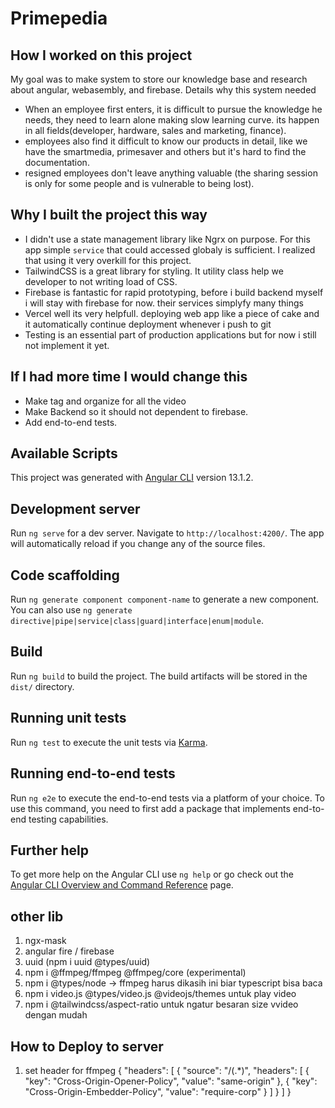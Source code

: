# Primepedia

## How I worked on this project
My goal was to make system to store our knowledge base and research about angular, webasembly, and firebase.
Details why this system needed
- When an employee first enters, it is difficult to pursue the knowledge he needs, they need to learn alone making slow learning curve. its happen in all fields(developer, hardware, sales and marketing, finance).
- employees also find it difficult to know our products in detail, like we have the smartmedia, primesaver and others but it's hard to find the documentation.
- resigned employees don't leave anything valuable (the sharing session is only for some people and is vulnerable to being lost).

## Why I built the project this way
- I didn't use a state management library like Ngrx on purpose. For this app simple `service` that could accessed globaly is
sufficient. I realized that using it very overkill for this project.
- TailwindCSS is a great library for styling. It utility class help we developer to not writing load of CSS.
- Firebase is fantastic for rapid prototyping, before i build backend myself i will stay with firebase for now. their services simplyfy many things
- Vercel well its very helpfull. deploying web app like a piece of cake and it automatically continue deployment whenever i push to git
- Testing is an essential part of production applications but for now i still not implement it yet.

## If I had more time I would change this
- Make tag and organize for all the video
- Make Backend so it should not dependent to firebase.
- Add end-to-end tests.

## Available Scripts

This project was generated with [Angular CLI](https://github.com/angular/angular-cli) version 13.1.2.

## Development server

Run `ng serve` for a dev server. Navigate to `http://localhost:4200/`. The app will automatically reload if you change any of the source files.

## Code scaffolding

Run `ng generate component component-name` to generate a new component. You can also use `ng generate directive|pipe|service|class|guard|interface|enum|module`.

## Build

Run `ng build` to build the project. The build artifacts will be stored in the `dist/` directory.

## Running unit tests

Run `ng test` to execute the unit tests via [Karma](https://karma-runner.github.io).

## Running end-to-end tests

Run `ng e2e` to execute the end-to-end tests via a platform of your choice. To use this command, you need to first add a package that implements end-to-end testing capabilities.

## Further help

To get more help on the Angular CLI use `ng help` or go check out the [Angular CLI Overview and Command Reference](https://angular.io/cli) page.


## other lib
1. ngx-mask
2. angular fire / firebase
3. uuid (npm i uuid @types/uuid)
4. npm i @ffmpeg/ffmpeg @ffmpeg/core (experimental)
5. npm i @types/node -> ffmpeg harus dikasih ini biar typescript bisa baca
6. npm i video.js @types/video.js @videojs/themes untuk play video
7. npm i @tailwindcss/aspect-ratio untuk ngatur besaran size vvideo dengan mudah

## How to Deploy to server
1. set header for ffmpeg
{
  "headers": [
    {
      "source": "/(.*)",
      "headers": [
        {
          "key": "Cross-Origin-Opener-Policy",
          "value": "same-origin"
        },
        {
          "key": "Cross-Origin-Embedder-Policy",
          "value": "require-corp"
        }
      ]
    }
  ]
}